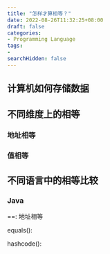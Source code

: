 ```yaml
---
title: "怎样才算相等？"
date: 2022-08-26T11:32:25+08:00
draft: false
categories:
- Programming Language
tags:
- 
searchHidden: false
---
```


## 计算机如何存储数据

## 不同维度上的相等

### 地址相等

### 值相等

## 不同语言中的相等比较

### Java

==: 地址相等

equals(): 

hashcode(): 


